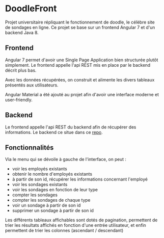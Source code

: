 # DoodleFront

Projet universitaire répliquant le fonctionnement de doodle, le célèbre site de sondages en ligne.
Ce projet se base sur un frontend Angular 7 et d'un backend Java 8.

## Frontend

Angular 7 permet d'avoir une Single Page Application bien structurée plutôt simplement.
Le frontend appelle l'api REST mis en place par le backend décrit plus bas.

Avec les données récupérées,
on construit et alimente les divers tableaux présentés aux utilisateurs.

Angular Material a été ajouté au projet afin d'avoir une interface moderne et user-friendly.

## Backend

Le frontend appelle l'api REST du backend afin de récupérer des informations.
Le backend ce situe dans ce [repo](https://github.com/mathieulehan/TP_SIR).

## Fonctionnalités

Via le menu qui se dévoile à gauche de l'interface, on peut :
- voir les employés existants
- obtenir le nombre d'employés existants
- à partir de son id, récupérer les informations concernant l'employé
- voir les sondages existants
- voir les sondages en fonction de leur type
- compter les sondages
- compter les sondages de chaque type
- voir un sondage à partir de son id
- supprimer un sondage à partir de son id

Les différents tableaux affichables sont dotés de pagination,
permettent de trier les résultats affichés en fonction d'une entrée utilisateur, 
et enfin permettent de trier les colonnes (ascendant / descendant)
